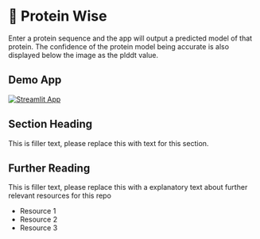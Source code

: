 # 🧪 Protein Wise

Enter a protein sequence and the app will output a predicted model of that protein. The confidence of the protein model being accurate is also displayed below the image as the plddt value.

## Demo App

[![Streamlit App](https://static.streamlit.io/badges/streamlit_badge_black_white.svg)](https://starter-kit.streamlitapp.com/)

## Section Heading

This is filler text, please replace this with text for this section.

## Further Reading

This is filler text, please replace this with a explanatory text about further relevant resources for this repo
- Resource 1
- Resource 2
- Resource 3
